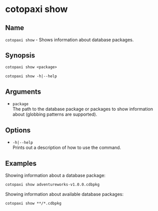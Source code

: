 # cotopaxi show

<p />

## Name

<p />

`cotopaxi show` - Shows information about database packages.

<p />

## Synopsis

<p />

```txt
cotopaxi show <package>

cotopaxi show -h|--help
```

<p />

## Arguments

<p />

- `package`  
The path to the database package or packages to show information about (globbing patterns are supported).

<p />

## Options

<p />

- `-h|--help`  
Prints out a description of how to use the command.

<p />

## Examples

<p />

Showing information about a database package:

<p />

```txt
cotopaxi show adventureworks-v1.0.0.cdbpkg
```

<p />

Showing information about available database packages:

<p />

```txt
cotopaxi show **/*.cdbpkg
```
